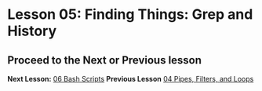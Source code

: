 # Lesson 05: Finding Things: Grep and History


## Proceed to the Next or Previous lesson
**Next Lesson:** [06 Bash Scripts](https://github.com/raynamharris/Shell_Intro_for_Transcriptomics/blob/master/06_BashScripts.md) 
**Previous Lesson** [04 Pipes, Filters, and Loops](https://github.com/raynamharris/Shell_Intro_for_Transcriptomics/blob/master/04_PipesFiltersLoops.md)